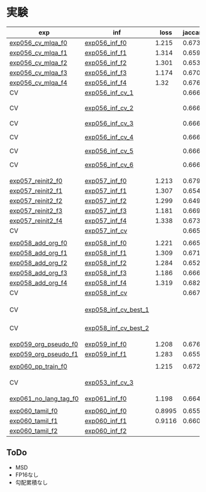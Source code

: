 # 実験

|exp|inf|loss|jaccard|LB|memo|
|--|--|--|--|--|--|
|[exp056_cv_mlqa_f0]|[exp056_inf_f0]|1.215|0.6733|0.731||
|[exp056_cv_mlqa_f1]|[exp056_inf_f1]|1.314|0.6598|0.747||
|[exp056_cv_mlqa_f2]|[exp056_inf_f2]|1.301|0.6535|0.726||
|[exp056_cv_mlqa_f3]|[exp056_inf_f3]|1.174|0.6707|0.719||
|[exp056_cv_mlqa_f4]|[exp056_inf_f4]|1.32|0.6764|0.717||
|CV|[exp056_inf_cv_1]||0.6667|0.744||
|CV|[exp056_inf_cv_2]||0.6667|0.738|hindi前処理なし|
|CV|[exp056_inf_cv_3]||0.6667|0.723|score max|
|CV|[exp056_inf_cv_4]||0.6667|0.683|score max, softmax|
|CV|[exp056_inf_cv_5]||0.6667|0.702|softmax|
|CV|[exp056_inf_cv_6]||0.6667|0.748|w = 3:4:2:1:1|
|||||||
|[exp057_reinit2_f0]|[exp057_inf_f0]|1.213|0.6793|0.732||
|[exp057_reinit2_f1]|[exp057_inf_f1]|1.307|0.6548|0.741||
|[exp057_reinit2_f2]|[exp057_inf_f2]|1.299|0.6497|0.731||
|[exp057_reinit2_f3]|[exp057_inf_f3]|1.181|0.6691|0.726||
|[exp057_reinit2_f4]|[exp057_inf_f4]|1.338|0.6731|0.725||
|CV|[exp057_inf_cv]||0.6652|0.739||
|||||||
|[exp058_add_org_f0]|[exp058_inf_f0]|1.221|0.6656|0.738||
|[exp058_add_org_f1]|[exp058_inf_f1]|1.309|0.6718|0.740||
|[exp058_add_org_f2]|[exp058_inf_f2]|1.284|0.6528|0.739||
|[exp058_add_org_f3]|[exp058_inf_f3]|1.186|0.6662|0.732||
|[exp058_add_org_f4]|[exp058_inf_f4]|1.319|0.6826|0.735||
|CV|[exp058_inf_cv]||0.6678|0.742||
|||||||
|CV|[exp058_inf_cv_best_1]|||0.747|f1のみexp056|
|CV|[exp058_inf_cv_best_2]|||0.753|w = 2:3:2:1:1|
|||||||
|[exp059_org_pseudo_f0]|[exp059_inf_f0]|1.208|0.6763|0.733||
|[exp059_org_pseudo_f1]|[exp059_inf_f1]|1.283|0.6554|0.738||
|||||||
|[exp060_pp_train_f0]||1.215|0.6726|||
|||||||
|CV|[exp053_inf_cv_3]||||xquad best, w=1:1:2:2:1|
|||||||
|[exp061_no_lang_tag_f0]|[exp061_inf_f0]|1.198|0.6647|0.730||
|||||||
|[exp060_tamil_f0]|[exp060_inf_f0]|0.8995|0.6558|0.747||
|[exp060_tamil_f1]|[exp060_inf_f1]|0.9116|0.6605|0.735||
|[exp060_tamil_f2]|[exp060_inf_f2]|||||

[exp056_cv_mlqa_f0]:https://www.kaggle.com/takamichitoda/chaii-train-large-model?scriptVersionId=74703280
[exp056_cv_mlqa_f1]:https://www.kaggle.com/takamichitoda/chaii-train-large-model?scriptVersionId=74706731
[exp056_cv_mlqa_f2]:https://www.kaggle.com/takamichitoda/chaii-train-large-model?scriptVersionId=74718504
[exp056_cv_mlqa_f3]:https://www.kaggle.com/takamichitoda/chaii-train-large-model?scriptVersionId=74724233
[exp056_cv_mlqa_f4]:https://www.kaggle.com/takamichitoda/chaii-train-large-model?scriptVersionId=74779745
[exp056_inf_f0]:https://www.kaggle.com/takamichitoda/chaii-infer-divide-model?scriptVersionId=74706690
[exp056_inf_f1]:https://www.kaggle.com/takamichitoda/chaii-infer-divide-model?scriptVersionId=74713322
[exp056_inf_f2]:https://www.kaggle.com/takamichitoda/chaii-infer-divide-model?scriptVersionId=74724156
[exp056_inf_f3]:https://www.kaggle.com/takamichitoda/chaii-infer-divide-model?scriptVersionId=74729478
[exp056_inf_f4]:https://www.kaggle.com/takamichitoda/chaii-infer-divide-model?scriptVersionId=74782199
[exp056_inf_cv_1]:https://www.kaggle.com/takamichitoda/chaii-infer-divide-model-cv?scriptVersionId=74784419
[exp056_inf_cv_2]:https://www.kaggle.com/takamichitoda/chaii-infer-divide-model-cv?scriptVersionId=74946775
[exp056_inf_cv_3]:https://www.kaggle.com/takamichitoda/chaii-infer-divide-model-cv?scriptVersionId=74948489
[exp056_inf_cv_4]:https://www.kaggle.com/takamichitoda/chaii-infer-divide-model-cv?scriptVersionId=74948839
[exp056_inf_cv_5]:https://www.kaggle.com/takamichitoda/chaii-infer-divide-model-cv?scriptVersionId=74954348
[exp056_inf_cv_6]:https://www.kaggle.com/takamichitoda/chaii-infer-divide-model-cv?scriptVersionId=75027109

[exp057_reinit2_f0]:https://www.kaggle.com/takamichitoda/chaii-train-large-model?scriptVersionId=74782911
[exp057_reinit2_f1]:https://www.kaggle.com/takamichitoda/chaii-train-large-model?scriptVersionId=74788543
[exp057_reinit2_f2]:https://www.kaggle.com/takamichitoda/chaii-train-large-model?scriptVersionId=74792346
[exp057_reinit2_f3]:https://www.kaggle.com/takamichitoda/chaii-train-large-model?scriptVersionId=74949284
[exp057_reinit2_f4]:https://www.kaggle.com/takamichitoda/chaii-train-large-model?scriptVersionId=74953446
[exp057_inf_f0]:https://www.kaggle.com/takamichitoda/chaii-infer-divide-model?scriptVersionId=74788524
[exp057_inf_f1]:https://www.kaggle.com/takamichitoda/chaii-infer-divide-model/output?scriptVersionId=74791457
[exp057_inf_f2]:https://www.kaggle.com/takamichitoda/chaii-infer-divide-model-cv?scriptVersionId=74947458
[exp057_inf_f3]:https://www.kaggle.com/takamichitoda/chaii-infer-divide-model?scriptVersionId=75115785
[exp057_inf_f4]:https://www.kaggle.com/takamichitoda/chaii-infer-divide-model?scriptVersionId=75115989
[exp057_inf_cv]:https://www.kaggle.com/takamichitoda/chaii-infer-divide-model-cv?scriptVersionId=75115717

[exp058_add_org_f0]:https://www.kaggle.com/takamichitoda/chaii-train-large-model?scriptVersionId=74861279
[exp058_add_org_f1]:https://www.kaggle.com/takamichitoda/chaii-train-large-model?scriptVersionId=74875155
[exp058_add_org_f2]:https://www.kaggle.com/takamichitoda/chaii-train-large-model?scriptVersionId=74959575
[exp058_add_org_f3]:https://www.kaggle.com/takamichitoda/chaii-train-large-model?scriptVersionId=74970983
[exp058_add_org_f4]:https://www.kaggle.com/takamichitoda/chaii-train-large-model?scriptVersionId=74979717
[exp058_inf_f0]:https://www.kaggle.com/takamichitoda/chaii-infer-divide-model?scriptVersionId=74866818
[exp058_inf_f1]:https://www.kaggle.com/takamichitoda/chaii-infer-divide-model?scriptVersionId=74884171
[exp058_inf_f2]:https://www.kaggle.com/takamichitoda/chaii-infer-divide-model?scriptVersionId=75092001
[exp058_inf_f3]:https://www.kaggle.com/takamichitoda/chaii-infer-divide-model?scriptVersionId=75091882
[exp058_inf_f4]:https://www.kaggle.com/takamichitoda/chaii-infer-divide-model?scriptVersionId=75018470
[exp058_inf_cv]:https://www.kaggle.com/takamichitoda/chaii-infer-divide-model-cv?scriptVersionId=75091907

[exp058_inf_cv_best_1]:https://www.kaggle.com/takamichitoda/chaii-infer-divide-model-cv?scriptVersionId=75247315
[exp058_inf_cv_best_2]:https://www.kaggle.com/takamichitoda/chaii-infer-divide-model-cv?scriptVersionId=75248631

[exp059_org_pseudo_f0]:https://www.kaggle.com/takamichitoda/chaii-train-large-model?scriptVersionId=74883936
[exp059_org_pseudo_f1]:https://www.kaggle.com/takamichitoda/chaii-train-large-model?scriptVersionId=74891704
[exp059_inf_f0]:https://www.kaggle.com/takamichitoda/chaii-infer-divide-model?scriptVersionId=74891472
[exp059_inf_f1]:https://www.kaggle.com/takamichitoda/chaii-infer-divide-model?scriptVersionId=74942024

[exp060_pp_train_f0]:https://www.kaggle.com/takamichitoda/chaii-train-large-model?scriptVersionId=74942214

[exp053_inf_cv_3]:https://www.kaggle.com/takamichitoda/chaii-infer-divide-model-cv?scriptVersionId=75256761

[exp061_no_lang_tag_f0]:https://www.kaggle.com/takamichitoda/chaii-train-large-model?scriptVersionId=74943955
[exp061_inf_f0]:https://www.kaggle.com/takamichitoda/chaii-infer-divide-model?scriptVersionId=74946865

[exp060_tamil_f0]:https://www.kaggle.com/takamichitoda/chaii-train-large-model?scriptVersionId=75249890
[exp060_tamil_f1]:https://www.kaggle.com/takamichitoda/chaii-train-large-model?scriptVersionId=75256991
[exp060_tamil_f2]:https://www.kaggle.com/takamichitoda/chaii-train-large-model?scriptVersionId=75262525
[exp060_inf_f0]:https://www.kaggle.com/takamichitoda/chaii-infer-divide-model?scriptVersionId=75256736
[exp060_inf_f1]:https://www.kaggle.com/takamichitoda/chaii-infer-divide-model?scriptVersionId=75262472
[exp060_inf_f2]:xxx

## ToDo

- MSD
- FP16なし
- 勾配累積なし


